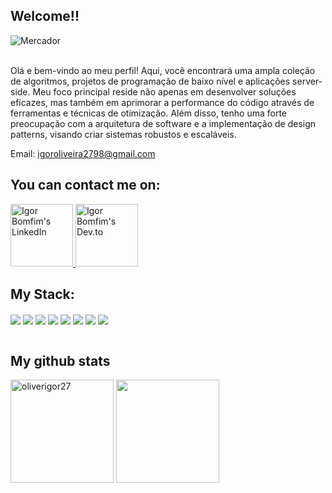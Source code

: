 ## Welcome!!
![Mercador](https://i.imgur.com/scbJKVM.gif)

</br>
Olá e bem-vindo ao meu perfil! Aqui, você encontrará uma ampla coleção de algoritmos, projetos de programação de baixo nível e aplicações server-side. Meu foco principal reside não apenas em desenvolver soluções eficazes, mas também em aprimorar a performance do código através de ferramentas e técnicas de otimização. Além disso, tenho uma forte preocupação com a arquitetura de software e a implementação de design patterns, visando criar sistemas robustos e escaláveis.

Email: igoroliveira2798@gmail.com

## You can contact me on:

<a href="https://www.linkedin.com/in/igorbomfim27/">
  <img alt="Igor Bomfim's LinkedIn" width="100em" src="https://img.shields.io/badge/LinkedIn-0077B5?style=for-the-badge&logo=linkedin&logoColor=white" />
</a>
<a href="https://dev.to/oliverigor27">
  <img alt="Igor Bomfim's Dev.to" width="100em" src="https://img.shields.io/badge/dev.to-0A0A0A?style=for-the-badge&logo=devdotto&logoColor=white" />
</a>
<br/>

## My Stack:
<div>
  <img align="center" src="https://img.shields.io/badge/TypeScript-3178C6?style=for-the-badge&logo=typescript&logoColor=white">
  <img align="center" src="https://img.shields.io/badge/C%23-239120?style=for-the-badge&logo=c-sharp&logoColor=white">
  <img align="center" src="https://img.shields.io/badge/Shell_Script-121011?style=for-the-badge&logo=gnu-bash&logoColor=white">
  <img align="center" src="https://img.shields.io/badge/Node.js-43853D?style=for-the-badge&logo=node.js&logoColor=white">
  <img align="center" src="https://img.shields.io/badge/ASP.NET-512BD4?style=for-the-badge&logo=.net&logoColor=white">
  <img align="center" src="https://img.shields.io/badge/PostgreSQL-316192?style=for-the-badge&logo=postgresql&logoColor=white">
  <img align="center" src="https://img.shields.io/badge/MongoDB-4EA94B?style=for-the-badge&logo=mongodb&logoColor=white">
  <img align="center" src="https://img.shields.io/badge/Amazon_AWS-232F3E?style=for-the-badge&logo=amazon-aws&logoColor=white">
</div>
<br />
  
## My github stats
<div>
<img  height="165em" width: "100em" src="https://github-readme-stats.vercel.app/api?username=oliverigor27&show_icons=true&theme=gotham" alt="oliverigor27" />
<img height="165em" width: "100em" src="https://github-readme-stats.vercel.app/api/top-langs/?username=oliverigor27&layout=compact&langs_count=5&theme=gotham"/>
<div/>
